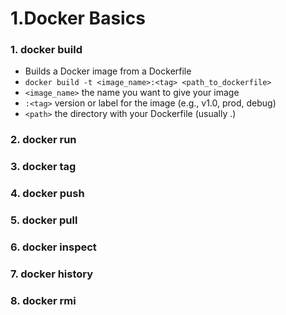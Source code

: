 # 1.Docker Basics

### 1. docker build
 - Builds a Docker image from a Dockerfile
 -  ```docker build -t <image_name>:<tag> <path_to_dockerfile>```
   - `<image_name>` the name you want to give your image
   - `:<tag>` version or label for the image (e.g., v1.0, prod, debug)
   - `<path>`  the directory with your Dockerfile (usually .)

### 2. docker run
### 3. docker tag
### 4. docker push
### 5. docker pull
### 6. docker inspect
### 7. docker history
### 8. docker rmi
